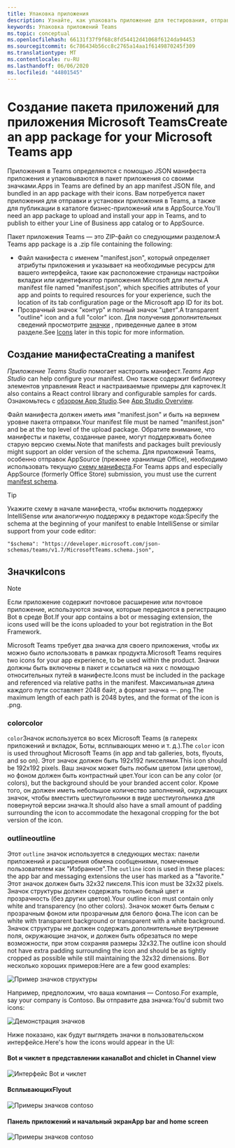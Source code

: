 ```yaml
---
title: Упаковка приложения
description: Узнайте, как упаковать приложение для тестирования, отправки и публикации в Microsoft Teams.
keywords: Упаковка приложений Teams
ms.topic: conceptual
ms.openlocfilehash: 66131f37f9f68c8fd54412d41068f6124da94453
ms.sourcegitcommit: 6c786434b56cc8c2765a14aa1f6149870245f309
ms.translationtype: MT
ms.contentlocale: ru-RU
ms.lasthandoff: 06/06/2020
ms.locfileid: "44801545"
---
```

# <a name="create-an-app-package-for-your-microsoft-teams-app"></a><span data-ttu-id="4e047-104">Создание пакета приложений для приложения Microsoft Teams</span><span class="sxs-lookup"><span data-stu-id="4e047-104">Create an app package for your Microsoft Teams app</span></span>

<span data-ttu-id="4e047-105">Приложения в Teams определяются с помощью JSON манифеста приложения и упаковываются в пакет приложения со своими значками.</span><span class="sxs-lookup"><span data-stu-id="4e047-105">Apps in Teams are defined by an app manifest JSON file, and bundled in an app package with their icons.</span></span> <span data-ttu-id="4e047-106">Вам потребуется пакет приложения для отправки и установки приложения в Teams, а также для публикации в каталоге бизнес-приложений или в AppSource.</span><span class="sxs-lookup"><span data-stu-id="4e047-106">You'll need an app package to upload and install your app in Teams, and to publish to either your Line of Business app catalog or to AppSource.</span></span>

<span data-ttu-id="4e047-107">Пакет приложения Teams — это ZIP-файл со следующими разделом:</span><span class="sxs-lookup"><span data-stu-id="4e047-107">A Teams app package is a .zip file containing the following:</span></span>

* <span data-ttu-id="4e047-108">Файл манифеста с именем "manifest.json", который определяет атрибуты приложения и указывает на необходимые ресурсы для вашего интерфейса, такие как расположение страницы настройки вкладки или идентификатор приложения Microsoft для ленты.</span><span class="sxs-lookup"><span data-stu-id="4e047-108">A manifest file named "manifest.json", which specifies attributes of your app and points to required resources for your experience, such the location of its tab configuration page or the Microsoft app ID for its bot.</span></span>
* <span data-ttu-id="4e047-109">Прозрачный значок "контур" и полный значок "цвет".</span><span class="sxs-lookup"><span data-stu-id="4e047-109">A transparent "outline" icon and a full "color" icon.</span></span> <span data-ttu-id="4e047-110">Для получения дополнительных сведений просмотрите [значки](#icons) , приведенные далее в этом разделе.</span><span class="sxs-lookup"><span data-stu-id="4e047-110">See [Icons](#icons) later in this topic for more information.</span></span>

## <a name="creating-a-manifest"></a><span data-ttu-id="4e047-111">Создание манифеста</span><span class="sxs-lookup"><span data-stu-id="4e047-111">Creating a manifest</span></span>

<span data-ttu-id="4e047-112">*Приложение Teams Studio* помогает настроить манифест.</span><span class="sxs-lookup"><span data-stu-id="4e047-112">*Teams App Studio* can help configure your manifest.</span></span> <span data-ttu-id="4e047-113">Оно также содержит библиотеку элементов управления React и настраиваемые примеры для карточек.</span><span class="sxs-lookup"><span data-stu-id="4e047-113">It also contains a React control library and configurable samples for cards.</span></span> <span data-ttu-id="4e047-114">Ознакомьтесь с [обзором App Studio](~/concepts/build-and-test/app-studio-overview.md).</span><span class="sxs-lookup"><span data-stu-id="4e047-114">See [App Studio Overview](~/concepts/build-and-test/app-studio-overview.md).</span></span>

<span data-ttu-id="4e047-115">Файл манифеста должен иметь имя "manifest.json" и быть на верхнем уровне пакета отправки.</span><span class="sxs-lookup"><span data-stu-id="4e047-115">Your manifest file must be named "manifest.json" and be at the top level of the upload package.</span></span> <span data-ttu-id="4e047-116">Обратите внимание, что манифесты и пакеты, созданные ранее, могут поддерживать более старую версию схемы.</span><span class="sxs-lookup"><span data-stu-id="4e047-116">Note that manifests and packages built previously might support an older version of the schema.</span></span> <span data-ttu-id="4e047-117">Для приложений Teams, особенно отправок AppSource (прежнее хранилище Office), необходимо использовать текущую [схему манифеста](~/resources/schema/manifest-schema.md).</span><span class="sxs-lookup"><span data-stu-id="4e047-117">For Teams apps and especially AppSource (formerly Office Store) submission, you must use the current [manifest schema](~/resources/schema/manifest-schema.md).</span></span>

> [!TIP]
> <span data-ttu-id="4e047-118">Укажите схему в начале манифеста, чтобы включить поддержку IntelliSense или аналогичную поддержку в редакторе кода:</span><span class="sxs-lookup"><span data-stu-id="4e047-118">Specify the schema at the beginning of your manifest to enable IntelliSense or similar support from your code editor:</span></span>
>
> `"$schema": "https://developer.microsoft.com/json-schemas/teams/v1.7/MicrosoftTeams.schema.json",`

## <a name="icons"></a><span data-ttu-id="4e047-119">Значки</span><span class="sxs-lookup"><span data-stu-id="4e047-119">Icons</span></span>

> [!Note]
> <span data-ttu-id="4e047-120">Если приложение содержит почтовое расширение или почтовое приложение, используются значки, которые передаются в регистрацию Bot в среде Bot.</span><span class="sxs-lookup"><span data-stu-id="4e047-120">If your app contains a bot or messaging extension, the icons used will be the icons uploaded to your bot registration in the Bot Framework.</span></span>

<span data-ttu-id="4e047-121">Microsoft Teams требует два значка для своего приложения, чтобы их можно было использовать в рамках продукта.</span><span class="sxs-lookup"><span data-stu-id="4e047-121">Microsoft Teams requires two icons for your app experience, to be used within the product.</span></span> <span data-ttu-id="4e047-122">Значки должны быть включены в пакет и ссылаться на них с помощью относительных путей в манифесте.</span><span class="sxs-lookup"><span data-stu-id="4e047-122">Icons must be included in the package and referenced via relative paths in the manifest.</span></span> <span data-ttu-id="4e047-123">Максимальная длина каждого пути составляет 2048 байт, а формат значка —. png.</span><span class="sxs-lookup"><span data-stu-id="4e047-123">The maximum length of each path is 2048 bytes, and the format of the icon is .png.</span></span>

### <a name="color"></a><span data-ttu-id="4e047-124">color</span><span class="sxs-lookup"><span data-stu-id="4e047-124">color</span></span>

<span data-ttu-id="4e047-125">`color`Значок используется во всех Microsoft Teams (в галереях приложений и вкладок, Боты, всплывающих меню и т. д.).</span><span class="sxs-lookup"><span data-stu-id="4e047-125">The `color` icon is used throughout Microsoft Teams (in app and tab galleries, bots, flyouts, and so on).</span></span> <span data-ttu-id="4e047-126">Этот значок должен быть 192x192 пикселями.</span><span class="sxs-lookup"><span data-stu-id="4e047-126">This icon should be 192x192 pixels.</span></span> <span data-ttu-id="4e047-127">Ваш значок может быть любым цветом (или цветом), но фоном должен быть контрастный цвет.</span><span class="sxs-lookup"><span data-stu-id="4e047-127">Your icon can be any color (or colors), but the background should be your branded accent color.</span></span> <span data-ttu-id="4e047-128">Кроме того, он должен иметь небольшое количество заполнений, окружающих значок, чтобы вместить шестиугольники в виде шестиугольника для повернутой версии значка.</span><span class="sxs-lookup"><span data-stu-id="4e047-128">It should also have a small amount of padding surrounding the icon to accommodate the hexagonal cropping for the bot version of the icon.</span></span>

### <a name="outline"></a><span data-ttu-id="4e047-129">outline</span><span class="sxs-lookup"><span data-stu-id="4e047-129">outline</span></span>

<span data-ttu-id="4e047-130">Этот `outline` значок используется в следующих местах: панели приложений и расширения обмена сообщениями, помеченные пользователем как "Избранное".</span><span class="sxs-lookup"><span data-stu-id="4e047-130">The `outline` icon is used in these places: the app bar and messaging extensions the user has marked as a "favorite."</span></span> <span data-ttu-id="4e047-131">Этот значок должен быть 32x32 пикселя.</span><span class="sxs-lookup"><span data-stu-id="4e047-131">This icon must be 32x32 pixels.</span></span> <span data-ttu-id="4e047-132">Значок структуры должен содержать только белый цвет и прозрачность (без других цветов).</span><span class="sxs-lookup"><span data-stu-id="4e047-132">Your outline icon must contain only white and transparency (no other colors).</span></span> <span data-ttu-id="4e047-133">Значок может быть белым с прозрачным фоном или прозрачным для белого фона.</span><span class="sxs-lookup"><span data-stu-id="4e047-133">The icon can be white with transparent background or transparent with a white background.</span></span> <span data-ttu-id="4e047-134">Значок структуры не должен содержать дополнительные внутренние поля, окружающие значок, и должен быть обрезаться по мере возможности, при этом сохраняя размеры 32x32.</span><span class="sxs-lookup"><span data-stu-id="4e047-134">The outline icon should not have extra padding surrounding the icon and should be as tightly cropped as possible while still maintaining the 32x32 dimensions.</span></span> <span data-ttu-id="4e047-135">Вот несколько хороших примеров:</span><span class="sxs-lookup"><span data-stu-id="4e047-135">Here are a few good examples:</span></span>

![Пример значков структуры](~/assets/images/icons/sample20x20s.png)

<span data-ttu-id="4e047-137">Например, предположим, что ваша компания — Contoso.</span><span class="sxs-lookup"><span data-stu-id="4e047-137">For example, say your company is Contoso.</span></span> <span data-ttu-id="4e047-138">Вы отправите два значка:</span><span class="sxs-lookup"><span data-stu-id="4e047-138">You'd submit two icons:</span></span>

![Демонстрация значков](~/assets/images/framework/framework_submit_icon.png)

<span data-ttu-id="4e047-140">Ниже показано, как будут выглядеть значки в пользовательском интерфейсе.</span><span class="sxs-lookup"><span data-stu-id="4e047-140">Here's how the icons would appear in the UI:</span></span>

#### <a name="bot-and-chiclet-in-channel-view"></a><span data-ttu-id="4e047-141">Bot и чиклет в представлении канала</span><span class="sxs-lookup"><span data-stu-id="4e047-141">Bot and chiclet in Channel view</span></span>

![Интерфейс Bot и чиклет](~/assets/images/icons/botandchiclet.png)

#### <a name="flyout"></a><span data-ttu-id="4e047-143">Всплывающих</span><span class="sxs-lookup"><span data-stu-id="4e047-143">Flyout</span></span>

![Примеры значков contoso](~/assets/images/icons/flyout.png)

#### <a name="app-bar-and-home-screen"></a><span data-ttu-id="4e047-145">Панель приложений и начальный экран</span><span class="sxs-lookup"><span data-stu-id="4e047-145">App bar and home screen</span></span>

![Примеры значков contoso](~/assets/images/icons/appbarhomescreen.png)
